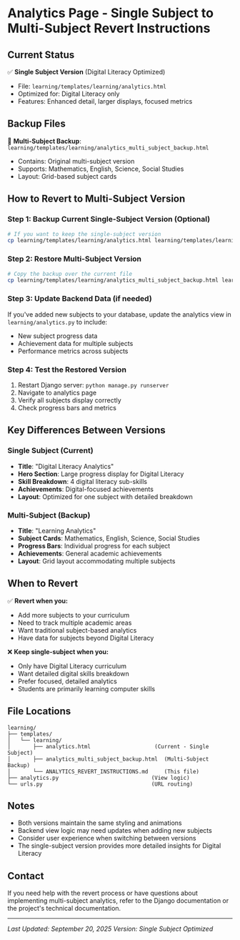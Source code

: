 # Analytics Page - Single Subject to Multi-Subject Revert Instructions

## Current Status
✅ **Single Subject Version** (Digital Literacy Optimized)
- File: `learning/templates/learning/analytics.html`
- Optimized for: Digital Literacy only
- Features: Enhanced detail, larger displays, focused metrics

## Backup Files
📁 **Multi-Subject Backup**: `learning/templates/learning/analytics_multi_subject_backup.html`
- Contains: Original multi-subject version
- Supports: Mathematics, English, Science, Social Studies
- Layout: Grid-based subject cards

## How to Revert to Multi-Subject Version

### Step 1: Backup Current Single-Subject Version (Optional)
```bash
# If you want to keep the single-subject version
cp learning/templates/learning/analytics.html learning/templates/learning/analytics_single_subject_backup.html
```

### Step 2: Restore Multi-Subject Version
```bash
# Copy the backup over the current file
cp learning/templates/learning/analytics_multi_subject_backup.html learning/templates/learning/analytics.html
```

### Step 3: Update Backend Data (if needed)
If you've added new subjects to your database, update the analytics view in `learning/analytics.py` to include:
- New subject progress data
- Achievement data for multiple subjects
- Performance metrics across subjects

### Step 4: Test the Restored Version
1. Restart Django server: `python manage.py runserver`
2. Navigate to analytics page
3. Verify all subjects display correctly
4. Check progress bars and metrics

## Key Differences Between Versions

### Single Subject (Current)
- **Title**: "Digital Literacy Analytics"
- **Hero Section**: Large progress display for Digital Literacy
- **Skill Breakdown**: 4 digital literacy sub-skills
- **Achievements**: Digital-focused achievements
- **Layout**: Optimized for one subject with detailed breakdown

### Multi-Subject (Backup)
- **Title**: "Learning Analytics"
- **Subject Cards**: Mathematics, English, Science, Social Studies
- **Progress Bars**: Individual progress for each subject
- **Achievements**: General academic achievements
- **Layout**: Grid layout accommodating multiple subjects

## When to Revert
✅ **Revert when you:**
- Add more subjects to your curriculum
- Need to track multiple academic areas
- Want traditional subject-based analytics
- Have data for subjects beyond Digital Literacy

❌ **Keep single-subject when you:**
- Only have Digital Literacy curriculum
- Want detailed digital skills breakdown
- Prefer focused, detailed analytics
- Students are primarily learning computer skills

## File Locations
```
learning/
├── templates/
│   └── learning/
│       ├── analytics.html                    (Current - Single Subject)
│       ├── analytics_multi_subject_backup.html  (Multi-Subject Backup)
│       └── ANALYTICS_REVERT_INSTRUCTIONS.md     (This file)
├── analytics.py                             (View logic)
└── urls.py                                  (URL routing)
```

## Notes
- Both versions maintain the same styling and animations
- Backend view logic may need updates when adding new subjects
- Consider user experience when switching between versions
- The single-subject version provides more detailed insights for Digital Literacy

## Contact
If you need help with the revert process or have questions about implementing multi-subject analytics, refer to the Django documentation or the project's technical documentation.

---
*Last Updated: September 20, 2025*
*Version: Single Subject Optimized*